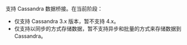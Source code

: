 支持 Cassandra 数据桥接。在当前阶段：
- 仅支持 Cassandra 3.x 版本，暂不支持 4.x。
- 仅支持以同步的方式存储数据，暂不支持异步和批量的方式来存储数据到 Cassandra。
